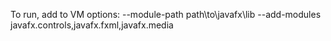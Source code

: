 To run, add to VM options: --module-path path\to\javafx\lib --add-modules javafx.controls,javafx.fxml,javafx.media
